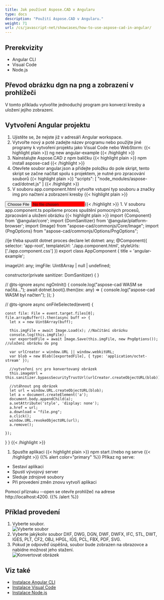 ```yaml
---
title: Jak používat Aspose.CAD v Angularu
type: docs
description: "Použití Aspose.CAD v Angularu."
weight: 71
url: /cs/javascript-net/showcases/how-to-use-aspose-cad-in-angular/
---
```


## Prerekvizity
- Angular CLI
- Visual Code
- Node.js

## Převod obrázku dgn na png a zobrazení v prohlížeči

V tomto příkladu vytvoříte jednoduchý program pro konverzi kresby a uložení jejího zobrazení.

## Vytvoření Angular projektu

1. Ujistěte se, že nejste již v adresáři Angular workspace.
1. Vytvořte nový a poté zadejte název programu nebo použijte jiné programy k vytvoření projektu jako Visual Code nebo WebStorm:
{{< highlight plain >}}
ng new angular-example
{{< /highlight >}}
1. Nainstalujte Aspose.CAD z npm balíčku
{{< highlight plain >}}
npm install aspose-cad
{{< /highlight >}}
1. Otevřete soubor angular.json a přidejte položku do pole skript, tento skript se začne načítat spolu s projektem, je nutné pro zpracování souborů
{{< highlight plain >}}
"scripts": [
  "node_modules/aspose-cad/dotnet.js"
]
{{< /highlight >}}
1. V souboru app.component.html vytvořte vstupní typ souboru a značky img pro načtení a zobrazení kresby
{{< highlight plain >}}
<span style="background-color: red">
    <input type="file" class="file-upload" (change)="onFileSelected($event)" />
    <img alt="" id="image" [src]="imageUrl" />
</span>
{{< /highlight >}}
1. V souboru app.component.ts popíšeme proces spuštění pomocných procesů, zpracování a uložení obrázku
{{< highlight plain >}}
import {Component} from '@angular/core';
import {DomSanitizer} from '@angular/platform-browser';
import {Image} from "aspose-cad/commonjs/Core/Image";
import {PngOptions} from "aspose-cad/commonjs/Options/PngOptions";

//je třeba spustit dotnet proces
declare let dotnet: any;
@Component({
  selector: 'app-root',
  templateUrl: './app.component.html',
  styleUrls: ['./app.component.css']
})
export class AppComponent {
  title = 'angular-example';

  imageUrl: any;
  imgFile: Uint8Array | null | undefined;

  constructor(private sanitizer: DomSanitizer) {
  }

  // @ts-ignore
  async ngOnInit() {
    console.log("aspose-cad WASM se načítá...");
    await dotnet.boot().then((ex: any) => {
      console.log("aspose-cad WASM byl načten");
    });
  }

  // @ts-ignore
  async onFileSelected(event) {

    const file: File = event.target.files[0];
    file.arrayBuffer().then(async buff => {
      let x = new Uint8Array(buff);
      
      this.imgFile = await Image.Load(x); //Načítání obrázku
      console.log(this.imgFile);
      var exportedFile = await Image.Save(this.imgFile, new PngOptions()); //uložení obrázku do png

      var urlCreator = window.URL || window.webkitURL;
      var blob = new Blob([exportedFile], { type: 'application/octet-stream' });
      
      //vytvoření src pro konvertovaný obrázek
      this.imageUrl = this.sanitizer.bypassSecurityTrustUrl(urlCreator.createObjectURL(blob));

      //stáhnout png obrázek
      let url = window.URL.createObjectURL(blob);
      let a = document.createElement('a');
      document.body.appendChild(a);
      a.setAttribute('style', 'display: none');
      a.href = url;
      a.download = "file.png";
      a.click();
      window.URL.revokeObjectURL(url);
      a.remove();

    });
  }
}
{{< /highlight >}}
1. Spusťte aplikaci
{{< highlight plain >}}
npm start
//nebo
ng serve
{{< /highlight >}}
{{% alert color="primary" %}} 
Příkaz ng serve:

- Sestaví aplikaci
- Spustí vývojový server
- Sleduje zdrojové soubory
- Při provedení změn znovu vytvoří aplikaci

Pomocí příznaku --open se otevře prohlížeč na adrese http://localhost:4200.
{{% /alert %}}

## Příklad provedení

1. Vyberte soubor.<br>
![Vyberte soubor](/cad/_assets/javascript-net/angular/choose-file.png)<br>
1. Vyberte jakýkoliv soubor DXF, DWG, DGN, DWF, DWFX, IFC, STL, DWT, IGES, PLT, CF2, OBJ, HPGL, IGS, PCL, FBX, PDF, SVG.
1. Pokud je odpověď úspěšná, soubor bude zobrazen na obrazovce a nabídne možnost jeho stažení.<br>
![Konvertovat obrázek](/cad/_assets/javascript-net/angular/convert-image.png)<br>

## Viz také

- [Instalace Angular CLI](https://angular.io/guide/setup-local/)
- [Instalace Visual Code](https://code.visualstudio.com/)
- [Instalace Node.js](https://nodejs.org/cs/)
